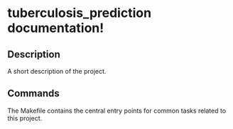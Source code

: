 # tuberculosis_prediction documentation!

## Description

A short description of the project.

## Commands

The Makefile contains the central entry points for common tasks related to this project.

